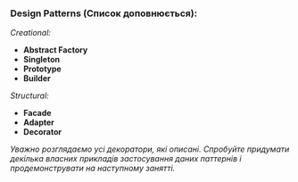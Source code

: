 ### Design Patterns (Список доповнюється):

*Creational:*

* **Abstract Factory**
* **Singleton**
* **Prototype**
* **Builder**

*Structural:*

* **Facade**
* **Adapter**
* **Decorator**

*Уважно розглядаємо усі декоратори, які описані. Спробуйте придумати декілька власних прикладів застосування даних паттернів і продемонструвати на наступному занятті.*
